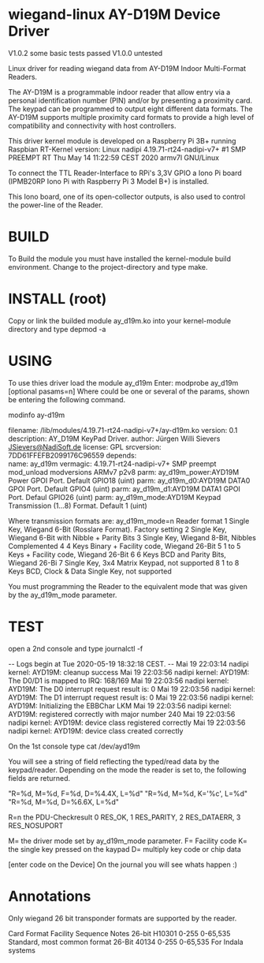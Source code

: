 ﻿wiegand-linux AY-D19M Device Driver
====================================
V1.0.2 some basic tests passed
V1.0.0 untested

Linux driver for reading wiegand data from 
AY-D19M Indoor Multi-Format Readers.

The AY-D19M is a programmable indoor reader that allow
entry via a personal identification number (PIN) and/or 
by presenting a proximity card. 
The keypad can be programmed to output eight
different data formats. The AY-D19M supports multiple proximity
card formats to provide a high level of compatibility and connectivity
with host controllers.

This driver kernel module is developed on a Raspberry Pi 3B+ 
running Raspbian RT-Kernel version:
Linux nadipi 4.19.71-rt24-nadipi-v7+ #1 SMP PREEMPT RT Thu May 14 11:22:59 CEST 2020 armv7l GNU/Linux

To connect the TTL Reader-Interface to RPi's 3,3V GPIO a Iono Pi board 
(IPMB20RP Iono Pi with Raspberry Pi 3 Model B+) is installed.

This Iono board, one of its open-collector outputs, is also used to 
control the power-line of the Reader.

BUILD
=====
To Build the module you must have installed the kernel-module build environment.
Change to the project-directory and type make.

INSTALL (root)
=======
Copy or link the builded module ay_d19m.ko into your kernel-module directory 
and type depmod -a

USING
=====  
To use thies driver load the module ay_d19m <params>
Enter: modprobe ay_d19m [optional pasams=n]
Where <params> could be one or several of the params, 
shown be entering the following command.

modinfo ay-d19m 

filename:       /lib/modules/4.19.71-rt24-nadipi-v7+/ay-d19m.ko
version:        0.1
description:    AY_D19M KeyPad Driver.
author:         Jürgen Willi Sievers <JSievers@NadiSoft.de>
license:        GPL
srcversion:     7DD61FFEFB2099176C96559
depends:      
name:           ay_d19m
vermagic:       4.19.71-rt24-nadipi-v7+ SMP preempt mod_unload modversions ARMv7 p2v8 
parm:           ay_d19m_power:AYD19M Power GPOI Port. Default GPIO18 (uint)
parm:           ay_d19m_d0:AYD19M DATA0 GPOI Port. Default GPIO4 (uint)
parm:           ay_d19m_d1:AYD19M DATA1 GPOI Port. Defaul GPIO26 (uint)
parm:           ay_d19m_mode:AYD19M Keypad Transmission (1...8) Format. Default 1 (uint)

Where transmission formats are:
	ay_d19m_mode=n   	Reader format
	1 	Single Key, Wiegand 6-Bit (Rosslare Format). Factory setting
	2	Single Key, Wiegand 6-Bit with Nibble + Parity Bits
	 3	Single Key, Wiegand 8-Bit, Nibbles Complemented
	 4	4 Keys Binary + Facility code, Wiegand 26-Bit
	 5	1 to 5 Keys + Facility code, Wiegand 26-Bit
	 6	6 Keys BCD and Parity Bits, Wiegand 26-Bi
	 7	Single Key, 3x4 Matrix Keypad, not supported
	 8	1 to 8 Keys BCD, Clock & Data Single Key, not supported

You must programming the Reader to the equivalent mode that was given 
by the ay_d19m_mode parameter.

TEST
====
open a 2nd console and type
journalctl -f

-- Logs begin at Tue 2020-05-19 18:32:18 CEST. --
Mai 19 22:03:14 nadipi kernel: AYD19M: cleanup success
Mai 19 22:03:56 nadipi kernel: AYD19M: The D0/D1 is mapped to IRQ: 168/169
Mai 19 22:03:56 nadipi kernel: AYD19M: The D0 interrupt request result is: 0
Mai 19 22:03:56 nadipi kernel: AYD19M: The D1 interrupt request result is: 0
Mai 19 22:03:56 nadipi kernel: AYD19M: Initializing the EBBChar LKM
Mai 19 22:03:56 nadipi kernel: AYD19M: registered correctly with major number 240
Mai 19 22:03:56 nadipi kernel: AYD19M: device class registered correctly
Mai 19 22:03:56 nadipi kernel: AYD19M: device class created correctly

On the 1st console type
cat /dev/ayd19m

You will see a string of field reflecting the typed/read data by the keypad/reader.
Depending on the mode the reader is set to, the following fields are returned.

"R=%d, M=%d, F=%d, D=%4.4X, L=%d"
"R=%d, M=%d, K=\'%c\', L=%d"
"R=%d, M=%d, D=%6.6X, L=%d"

R=n the PDU-Checkresult
	0	RES_OK,
	1	RES_PARITY,
	2	RES_DATAERR,
	3	RES_NOSUPORT

M= the driver mode set by ay_d19m_mode parameter.
F= Facility code
K= the single key pressed on the kaypad
D=  multiply key code or chip data


[enter code on the Device]
On the journal you will see whats happen :)


Annotations
===========
Only wiegand 26 bit transponder formats are supported by the reader.

Card Format 	Facility Sequence	Notes
26-bit H10301 	0-255		0-65,535 	Standard, most common format
26-Bit 40134 	0-255 	0-65,535 	For Indala systems

